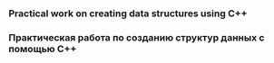 
### Practical work on creating data structures using C++

### Практическая работа по созданию структур данных с помощью C++
